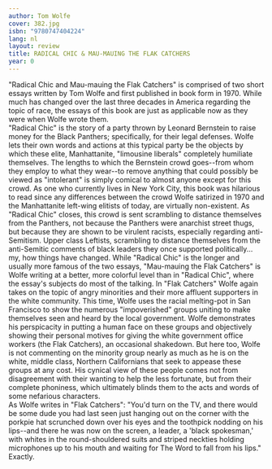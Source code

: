 ```yaml
---
author: Tom Wolfe
cover: 382.jpg
isbn: "9780747404224"
lang: nl
layout: review
title: RADICAL CHIC & MAU-MAUING THE FLAK CATCHERS
year: 0
---
```


"Radical Chic and Mau-mauing the Flak Catchers" is comprised of two short essays written by Tom Wolfe and first published in book form in 1970. While much has changed over the last three decades in America regarding the topic of race, the essays of this book are just as applicable now as they were when Wolfe wrote them.  
"Radical Chic" is the story of a party thrown by Leonard Bernstein to raise money for the Black Panthers; specifically, for their legal defenses. Wolfe lets their own words and actions at this typical party be the objects by which these elite, Manhattanite, "limousine liberals" completely humiliate themselves. The lengths to which the Bernstein crowd goes--from whom they employ to what they wear--to remove anything that could possibly be viewed as "intolerant" is simply comical to almost anyone except for this crowd. As one who currently lives in New York City, this book was hilarious to read since any differences between the crowd Wolfe satirized in 1970 and the Manhattanite left-wing elitists of today, are virtually non-existent. As "Radical Chic" closes, this crowd is sent scrambling to distance themselves from the Panthers, not because the Panthers were anarchist street thugs, but because they are shown to be virulent racists, especially regarding anti-Semitism. Upper class Leftists, scrambling to distance themselves from the anti-Semitic comments of black leaders they once supported politically... my, how things have changed.
While "Radical Chic" is the longer and usually more famous of the two essays, "Mau-mauing the Flak Catchers" is Wolfe writing at a better, more colorful level than in "Radical Chic", where the essay's subjects do most of the talking. In "Flak Catchers" Wolfe again takes on the topic of angry minorities and their more affluent supporters in the white community. This time, Wolfe uses the racial melting-pot in San Francisco to show the numerous "impoverished" groups uniting to make themselves seen and heard by the local government. Wolfe demonstrates his perspicacity in putting a human face on these groups and objectively showing their personal motives for giving the white government office workers (the Flak Catchers), an occasional shakedown. But here too, Wolfe is not commenting on the minority group nearly as much as he is on the white, middle class, Northern Californians that seek to appease these groups at any cost. His cynical view of these people comes not from disagreement with their wanting to help the less fortunate, but from their complete phoniness, which ultimately blinds them to the acts and words of some nefarious characters.  
As Wolfe writes in "Flak Catchers": "You'd turn on the TV, and there would be some dude you had last seen just hanging out on the corner with the porkpie hat scrunched down over his eyes and the toothpick nodding on his lips--and there he was now on the screen, a leader, a 'black spokesman,' with whites in the round-shouldered suits and striped neckties holding microphones up to his mouth and waiting for The Word to fall from his lips."  
Exactly.

